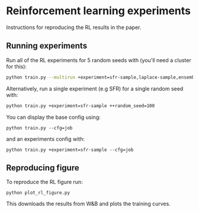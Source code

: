 # Reinforcement learning experiments
Instructions for reproducing the RL results in the paper.

## Running experiments
Run all of the RL experiments for 5 random seeds with (you'll need a cluster for this):
``` sh
python train.py --multirun +experiment=sfr-sample,laplace-sample,ensemble-sample,ddpg ++random_seed=100,69,50,666,54 +hydra.launcher=slurm
```
Alternatively, run a single experiment (e.g SFR) for a single random seed with:
``` sh
python train.py +experiment=sfr-sample ++random_seed=100
```
You can display the base config using:
``` shell
python train.py --cfg=job
```
and an experiments config with:
``` shell
python train.py +experiment=sfr-sample --cfg=job
```

## Reproducing figure
To reproduce the RL figure run:
``` shell
python plot_rl_figure.py
```
This downloads the results from W&B and plots the training curves.

